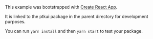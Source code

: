 This example was bootstrapped with [Create React App](https://github.com/facebook/create-react-app).

It is linked to the ptkui package in the parent directory for development purposes.

You can run `yarn install` and then `yarn start` to test your package.

